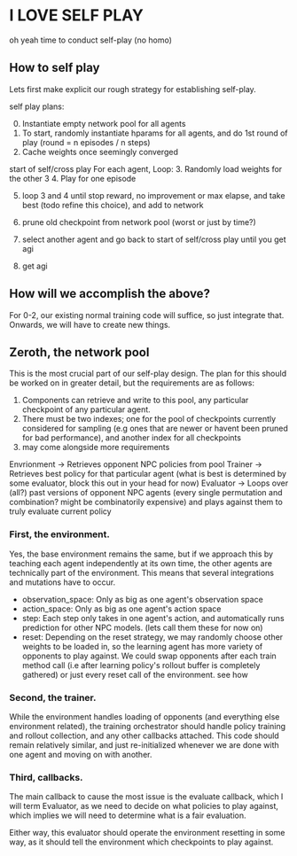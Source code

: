 # I LOVE SELF PLAY

oh yeah time to conduct self-play (no homo)

## How to self play

Lets first make explicit our rough strategy for establishing self-play.

self play plans:

0. Instantiate empty network pool for all agents
1. To start, randomly instantiate hparams for all agents, and do 1st round of play (round = n episodes / n steps)
2. Cache weights once seemingly converged

start of self/cross play
For each agent, Loop:
3. Randomly load weights for the other 3
4. Play for one episode

5. loop 3 and 4  until stop reward, no improvement or max elapse, and take best (todo refine this choice), and add to network
6. prune old checkpoint from network pool (worst or just by time?)
7. select another agent and go back to start of self/cross play until you get agi

8. get agi


## How will we accomplish the above?

For 0-2, our existing normal training code will suffice, so just integrate that.
Onwards, we will have to create new things.


## Zeroth, the network pool

This is the most crucial part of our self-play design. The plan for this should be worked on in greater detail, but the requirements are as follows:

1. Components can retrieve and write to this pool, any particular checkpoint of any particular agent.
2. There must be two indexes; one for the pool of checkpoints currently considered for sampling (e.g ones that are newer or havent been pruned for bad performance), and another index for all checkpoints
3. may come alongside more requirements

Envrionment -> Retrieves opponent NPC policies from pool
Trainer -> Retrieves best policy for that particular agent (what is best is determined by some evaluator, block this out in your head for now)
Evaluator -> Loops over (all?) past versions of opponent NPC agents (every single permutation and combination? might be combinatorily expensive) and plays against them to truly evaluate current policy



### First, the environment. 

Yes, the base environment remains the same, but if we approach this by teaching each agent independently at its own time, the other agents are technically part of the environment. This means that several integrations and mutations have to occur.

- observation_space: Only as big as one agent's observation space
- action_space: Only as big as one agent's action space
- step: Each step only takes in one agent's action, and automatically runs prediction for other NPC models. (lets call them these for now on)
- reset: Depending on the reset strategy, we may randomly choose other weights to be loaded in, so the learning agent has more variety of opponents to play against. We could swap opponents after each train method call (i.e after learning policy's rollout buffer is completely gathered) or just every reset call of the environment. see how


### Second, the trainer.

While the environment handles loading of opponents (and everything else environment related), the training orchestrator should handle policy training and rollout collection, and any other callbacks attached. This code should remain relatively similar, and just re-initialized whenever we are done with one agent and moving on with another.


### Third, callbacks.

The main callback to cause the most issue is the evaluate callback, which I will term Evaluator, as we need to decide on what policies to play against, which implies we will need to determine what is a fair evaluation.

Either way, this evaluator should operate the environment resetting in some way, as it should tell the environment which checkpoints to play against.